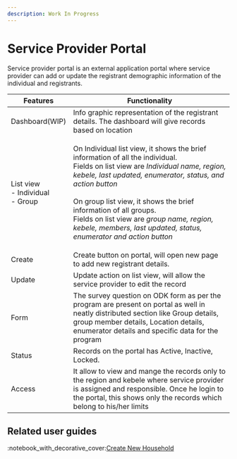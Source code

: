 ```yaml
---
description: Work In Progress
---
```


# Service Provider Portal

Service provider portal is an external application portal where service provider can add or update the  registrant demographic information of the individual and registrants.



| Features                                     | Functionality                                                                                                                                                                                                                                                                                                                                                                                                               |
| -------------------------------------------- | --------------------------------------------------------------------------------------------------------------------------------------------------------------------------------------------------------------------------------------------------------------------------------------------------------------------------------------------------------------------------------------------------------------------------- |
| Dashboard(WIP)                               | Info graphic representation of the registrant details.  The dashboard will give records based on location                                                                                                                                                                                                                                                                                                                   |
| <p>List view<br>- Individual <br>- Group</p> | <p>On Individual list view, it shows the brief information of all the individual. <br>Fields on list view are <em>Individual name,  region, kebele, last updated, enumerator, status, and action button</em><br><br>On group list view, it shows the  brief information of all groups. <br>Fields on list view are <em>group name, region, kebele, members, last updated, status, enumerator and action button</em><br></p> |
| Create                                       | Create button on portal, will open new page to add new registrant details.                                                                                                                                                                                                                                                                                                                                                  |
| Update                                       | Update action on list view, will allow the service provider to edit the record                                                                                                                                                                                                                                                                                                                                              |
| Form                                         | The survey question on ODK form as per the program are present on portal as well in neatly distributed section like Group details, group member details, Location details, enumerator details and specific data for the program                                                                                                                                                                                             |
| Status                                       | Records on the portal has Active, Inactive, Locked.                                                                                                                                                                                                                                                                                                                                                                         |
| Access                                       | It allow to view and mange the records only to the region and kebele where service provider is assigned and responsible. Once he login to the portal, this shows only the records which belong to his/her limits                                                                                                                                                                                                            |

## Related user guides

:notebook\_with\_decorative\_cover:[Create New Household](user-guides/create-new-household.md)

